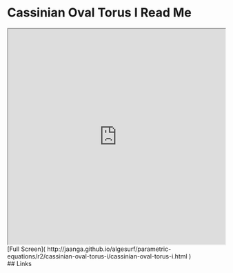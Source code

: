 Cassinian Oval Torus I Read Me
===

<iframe src='http://jaanga.github.io/algesurf/parametric-equations/r2/cassinian-oval-torus-i/cassinian-oval-torus-i.html' width=100% height=500px >
There is an `iframe` here. It is not visible when viewed on github.com/algesurf. To view, please see 'Project Links' below.
</iframe>
[Full Screen]( http://jaanga.github.io/algesurf/parametric-equations/r2/cassinian-oval-torus-i/cassinian-oval-torus-i.html )
<br>
## Links 
<http://www.3d-meier.de/tut3/Seite167.html>  
